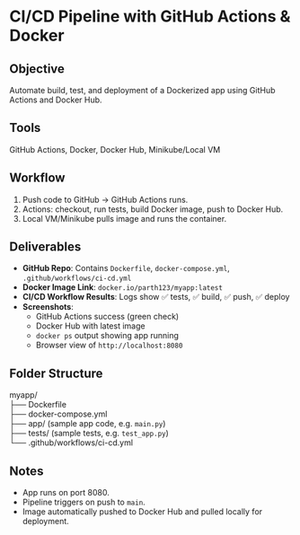 # CI/CD Pipeline with GitHub Actions & Docker

## Objective
Automate build, test, and deployment of a Dockerized app using GitHub Actions and Docker Hub.

## Tools
GitHub Actions, Docker, Docker Hub, Minikube/Local VM

## Workflow
1. Push code to GitHub → GitHub Actions runs.  
2. Actions: checkout, run tests, build Docker image, push to Docker Hub.  
3. Local VM/Minikube pulls image and runs the container.  

## Deliverables
- **GitHub Repo**: Contains `Dockerfile`, `docker-compose.yml`, `.github/workflows/ci-cd.yml`  
- **Docker Image Link**: `docker.io/parth123/myapp:latest`  
- **CI/CD Workflow Results**: Logs show ✅ tests, ✅ build, ✅ push, ✅ deploy  
- **Screenshots**:  
  - GitHub Actions success (green check)  
  - Docker Hub with latest image  
  - `docker ps` output showing app running  
  - Browser view of `http://localhost:8080`  

## Folder Structure
myapp/  
├── Dockerfile  
├── docker-compose.yml  
├── app/ (sample app code, e.g. `main.py`)  
├── tests/ (sample tests, e.g. `test_app.py`)  
└── .github/workflows/ci-cd.yml  

## Notes
- App runs on port 8080.  
- Pipeline triggers on push to `main`.  
- Image automatically pushed to Docker Hub and pulled locally for deployment.  
